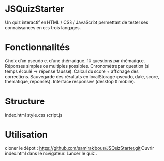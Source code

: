 # JSQuizStarter
Un quiz interactif en HTML / CSS / JavaScript permettant de tester ses connaissances en ces trois langages.

# Fonctionnalités
Choix d’un pseudo et d’une thématique.
10 questions par thématique.
Réponses simples ou multiples possibles.
Chronomètre par question (si temps écoulé → réponse fausse).
Calcul du score + affichage des corrections.
Sauvegarde des résultats en localStorage (pseudo, date, score, thématique, réponses).
Interface responsive (desktop & mobile).

# Structure
index.html
style.css
script.js  

# Utilisation
cloner le dépot : https://github.com/samirakibous/JSQuizStarter.git
Ouvrir index.html dans le navigateur.
Lancer le quiz .